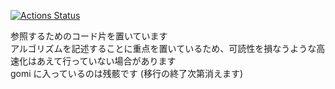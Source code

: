 [![Actions Status](https://github.com/noshi91/Library/workflows/verify/badge.svg)](https://github.com/noshi91/Library/actions)

参照するためのコード片を置いています<br>
アルゴリズムを記述することに重点を置いているため、可読性を損なうような高速化はあえて行っていない場合があります<br>
gomi に入っているのは残骸です (移行の終了次第消えます)<br>